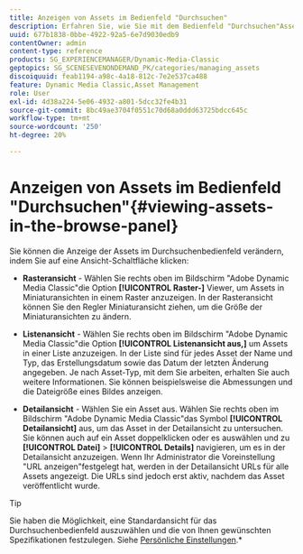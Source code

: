 ```yaml
---
title: Anzeigen von Assets im Bedienfeld "Durchsuchen"
description: Erfahren Sie, wie Sie mit dem Bedienfeld "Durchsuchen"Assets in Adobe Dynamic Media Classic anzeigen können.
uuid: 677b1838-0bbe-4922-92a5-6e7d9030edb9
contentOwner: admin
content-type: reference
products: SG_EXPERIENCEMANAGER/Dynamic-Media-Classic
geptopics: SG_SCENESEVENONDEMAND_PK/categories/managing_assets
discoiquuid: feab1194-a98c-4a18-812c-7e2e537ca488
feature: Dynamic Media Classic,Asset Management
role: User
exl-id: 4d38a224-5e06-4932-a801-5dcc32fe4b31
source-git-commit: 8bc49ae3704f0551c70d68a0ddd63725bdcc645c
workflow-type: tm+mt
source-wordcount: '250'
ht-degree: 20%

---
```


# Anzeigen von Assets im Bedienfeld &quot;Durchsuchen&quot;{#viewing-assets-in-the-browse-panel}

Sie können die Anzeige der Assets im Durchsuchenbedienfeld verändern, indem Sie auf eine Ansicht-Schaltfläche klicken:

* **Rasteransicht**  - Wählen Sie rechts oben im Bildschirm &quot;Adobe Dynamic Media Classic&quot;die Option  **[!UICONTROL Raster-]** Viewer, um Assets in Miniaturansichten in einem Raster anzuzeigen. In der Rasteransicht können Sie den Regler Miniaturansicht ziehen, um die Größe der Miniaturansichten zu ändern.

* **Listenansicht**  - Wählen Sie rechts oben im Bildschirm &quot;Adobe Dynamic Media Classic&quot;die Option  **[!UICONTROL Listenansicht aus,]** um Assets in einer Liste anzuzeigen. In der Liste sind für jedes Asset der Name und Typ, das Erstellungsdatum sowie das Datum der letzten Änderung angegeben. Je nach Asset-Typ, mit dem Sie arbeiten, erhalten Sie auch weitere Informationen. Sie können beispielsweise die Abmessungen und die Dateigröße eines Bildes anzeigen.

* **Detailansicht**  - Wählen Sie ein Asset aus. Wählen Sie rechts oben im Bildschirm &quot;Adobe Dynamic Media Classic&quot;das Symbol **[!UICONTROL Detailansicht]** aus, um das Asset in der Detailansicht zu untersuchen. Sie können auch auf ein Asset doppelklicken oder es auswählen und zu **[!UICONTROL Datei]** > **[!UICONTROL Details]** navigieren, um es in der Detailansicht anzuzeigen. Wenn Ihr Administrator die Voreinstellung &quot;URL anzeigen&quot;festgelegt hat, werden in der Detailansicht URLs für alle Assets angezeigt. Die URLs sind jedoch erst aktiv, nachdem das Asset veröffentlicht wurde.

>[!TIP]
>
>Sie haben die Möglichkeit, eine Standardansicht für das Durchsuchenbedienfeld auszuwählen und die von Ihnen gewünschten Spezifikationen festzulegen. Siehe [Persönliche Einstellungen](personal-setup.md#personal_setup).*
